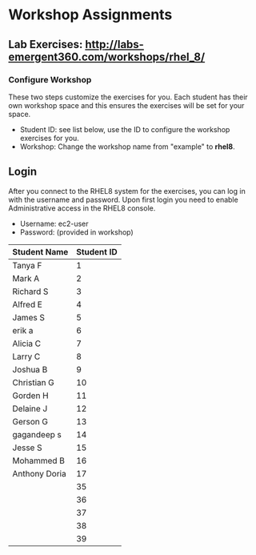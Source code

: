 # Workshop Assignments
## Lab Exercises: http://labs-emergent360.com/workshops/rhel_8/
### Configure Workshop
These two steps customize the exercises for you. Each student has their own workshop space and this ensures the exercises will be set for your space.
- Student ID: see list below, use the ID to configure the workshop exercises for you.
- Workshop: Change the workshop name from "example" to **rhel8**.

## Login
After you connect to the RHEL8 system for the exercises, you can log in with the username and password. Upon first login you need to enable Administrative access in the RHEL8 console.
- Username: ec2-user
- Password: (provided in workshop)

| Student Name | Student ID |
|------------ | ---------------|
| Tanya F | 1|
| Mark A | 2 | 
| Richard S | 3 |
| Alfred E | 4| 
| James S | 5 |
| erik a | 6 |
| Alicia C | 7 |
| Larry C | 8 |
| Joshua B | 9 |
| Christian G | 10 |
| Gorden H | 11 |
| Delaine J | 12 | 
| Gerson G | 13 |
| gagandeep s | 14 |
| Jesse S | 15 |
|Mohammed B | 16 |
| Anthony Doria | 17 |
|		|	35	|
|		|	36	|
|		|	37	|
|		|	38	|
|		|	39	|
